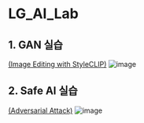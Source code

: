# LG_AI_Lab

## 1. GAN 실습
[(Image Editing with StyleCLIP)](https://github.com/hwanhuh/LG_AI_Lab/blob/main/Image_Editing_with_StyleCLIP.ipynb)
![image](https://user-images.githubusercontent.com/19833216/148027099-af9ca0a5-b2e0-443d-a393-845a59269f8d.png)


## 2. Safe AI 실습
[(Adversarial Attack)](https://github.com/hwanhuh/LG_AI_Lab/blob/main/Adversarial_Attack.ipynb)
![image](https://user-images.githubusercontent.com/19833216/148027179-802dabbf-ade8-44e8-8b09-32cd6c2bf735.png)
